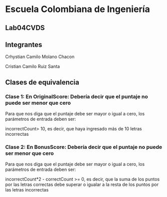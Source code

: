 # Escuela Colombiana de Ingeniería

## Lab04CVDS

## Integrantes

Crhystian Camilo Molano Chacon

Cristian Camilo Ruiz Santa

## Clases de equivalencia

### Clase 1: En OriginalScore: Debería decir que el puntaje no puede ser menor que cero

Para que nos diga que el puntaje debe ser mayor o igual a cero, los parámetros de entrada deben ser:

incorrectCount> 10, es decir, que haya ingresado más de 10 letras incorrectas

### Clase 2: En BonusScore: Debería decir que el puntaje no puede ser menor que cero

Para que nos diga que el puntaje debe ser mayor o igual a cero, los parámetros de entrada deben ser:

incorrectCount*2 - correctCount >= 0, es decir, que la suma de los puntos por las letras correctas debe superar o igualar a la resta de los puntos por las letras incorrectas


